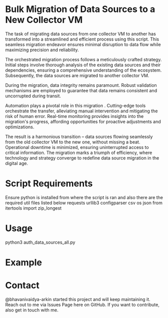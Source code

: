 # Bulk Migration of Data Sources to a New Collector VM

The task of migrating data sources from one collector VM to another has transformed into a streamlined and efficient process using this script. This seamless migration endeavor ensures minimal disruption to data flow while maximizing precision and reliability.

The orchestrated migration process follows a meticulously crafted strategy. Initial steps involve thorough analysis of the existing data sources and their dependencies, ensuring a comprehensive understanding of the ecosystem. Subsequently, the data sources are migrated to another collector VM.

During the migration, data integrity remains paramount. Robust validation mechanisms are employed to guarantee that data remains consistent and uncorrupted during transit. 

Automation plays a pivotal role in this migration . Cutting-edge tools orchestrate the transfer, alleviating manual intervention and mitigating the risk of human error. Real-time monitoring provides insights into the migration's progress, affording opportunities for proactive adjustments and optimizations.

The result is a harmonious transition – data sources flowing seamlessly from the old collector VM to the new one, without missing a beat. Operational downtime is minimized, ensuring uninterrupted access to critical information. The migration marks a triumph of efficiency, where technology and strategy converge to redefine data source migration in the digital age.

# Script Requirements

Ensure python is installed from where the script is ran and also there are the required util files listed below 
 requests 
 urllib3
 configparser
 csv
 os
 json
from itertools import zip_longest

# Usage

python3 auth_data_sources_all.py

# Example

# Contact

@bhavanivaidya-arkin started this project and will keep maintaining it. Reach out to me via Issues Page here on GitHub. If you want to contribute, also get in touch with me.
